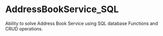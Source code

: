 # AddressBookService_SQL
Ability to solve Address Book Service using SQL database Functions and CRUD operations.
